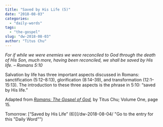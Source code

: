 ```yaml
---
title: "Saved by His Life (5)"
date: "2018-08-03"
categories: 
  - "daily-words"
tags: 
  - "the-gospel"
slug: "dw-2018-08-03"
author: "Titus Chu"
---
```


_For if while we were enemies we were reconciled to God through the death of His Son, much more, having been reconciled, we shall be saved by His life._ _– Romans 5:10_

Salvation by life has three important aspects discussed in Romans: sanctification (5:12–8:13), glorification (8:14–39), and transformation (12:1–15:13). The introduction to these three aspects is the phrase in 5:10: “saved by His life.”

Adapted from _[Romans: The Gospel of God](/book-romans/ "Go to the listing for this book"),_ by Titus Chu; Volume One, page 15.

Tomorrow: [“Saved by His Life” (6)](/dw-2018-08-04/ "Go to the entry for this "Daily Word"")
